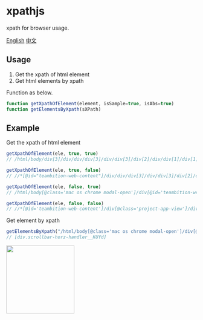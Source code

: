 # xpathjs

xpath for browser usage.

[English](https://github.com/xo1988/xpathjs/blob/main/README.md)
[中文](https://github.com/xo1988/xpathjs/blob/main/README_zh.md)

## Usage

1. Get the xpath of html element
2. Get html elements by xpath

Function as below.

```javascript
function getXpathOfElement(element, isSample=true, isAbs=true)
function getElementsByXpath(sXPath)
```

## Example

Get the xpath of html element

```javascript
getXpathOfElement(ele, true, true)
// /html/body/div[3]/div/div/div[3]/div/div[3]/div[2]/div/div[1]/div[1]/div[3]/div/div

getXpathOfElement(ele, true, false)
// //*[@id="teambition-web-content"]/div/div/div[3]/div/div[3]/div[2]/div/div[1]/div[1]/div[3]/div/div

getXpathOfElement(ele, false, true)
// /html/body[@class='mac os chrome modal-open']/div[@id='teambition-web-content']/div[@class='project-app-view']/div[@class='project-app-inner']/div[@class='smart-group-view fade in']/div[@class='agile-view']/div[@class='agile-view-wrapper']/div[@class='table-board-view']/div[@class='bi-table__k1IR']/div[@class='swim-table__oo_M']/div[@class='swim-grid__0FuN']/div[@class='scrollbar-filling-space__g3rY']/div[@class='scrollbar-horz-container__xHRO']/div[@class='scrollbar-horz-handler__KUYd']

getXpathOfElement(ele, false, false)
// //*[@id='teambition-web-content']/div[@class='project-app-view']/div[@class='project-app-inner']/div[@class='smart-group-view fade in']/div[@class='agile-view']/div[@class='agile-view-wrapper']/div[@class='table-board-view']/div[@class='bi-table__k1IR']/div[@class='swim-table__oo_M']/div[@class='swim-grid__0FuN']/div[@class='scrollbar-filling-space__g3rY']/div[@class='scrollbar-horz-container__xHRO']/div[@class='scrollbar-horz-handler__KUYd']
```

Get element by xpath

```javascript
getElementsByXpath("/html/body[@class='mac os chrome modal-open']/div[@id='teambition-web-content']/div[@class='project-app-view']/div[@class='project-app-inner']/div[@class='smart-group-view fade in']/div[@class='agile-view']/div[@class='agile-view-wrapper']/div[@class='table-board-view']/div[@class='bi-table__k1IR']/div[@class='swim-table__oo_M']/div[@class='swim-grid__0FuN']/div[@class='scrollbar-filling-space__g3rY']/div[@class='scrollbar-horz-container__xHRO']/div[@class='scrollbar-horz-handler__KUYd']")
// [div.scrollbar-horz-handler__KUYd]
````

<img src="https://github.com/xo1988/xpathjs/blob/develop/bmc_qr.png" width="180">

